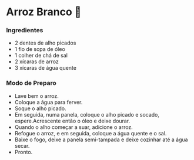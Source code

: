 # Arroz Branco :rice: 

### Ingredientes

- 2 dentes de alho picados
- 1 fio de sopa de óleo
- 1 colher de chá de sal
- 2 xícaras de arroz
- 3 xícaras de água quente

### Modo de Preparo

- Lave bem o arroz.
- Coloque a água para ferver.
- Soque o alho picado.
- Em seguida, numa panela, coloque o alho picado e socado, espere.Acrescente então o óleo e deixe dourar.
- Quando o alho começar a suar, adicione o arroz.
- Refogue o arroz, e em seguida, coloque a água quente e o sal.
- Baixe o fogo, deixe a panela semi-tampada e deixe cozinhar até a água secar.
- Pronto.

